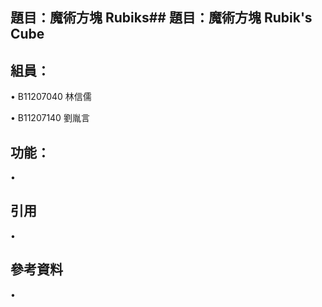 ## 題目：魔術方塊 Rubiks## 題目：魔術方塊 Rubik's Cube

## 組員：
• B11207040 林信儒

• B11207140 劉胤言

## 功能：
• 

## 引用
•

## 參考資料
•
